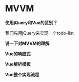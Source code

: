 # MVVM

**使用jQuery和Vue的区别？**

我们先用jQuery来实现一个todo-list

**说一下对MVVM的理解**

**Vue的响应式**

**Vue解析模板**

**Vue整个实现流程**
